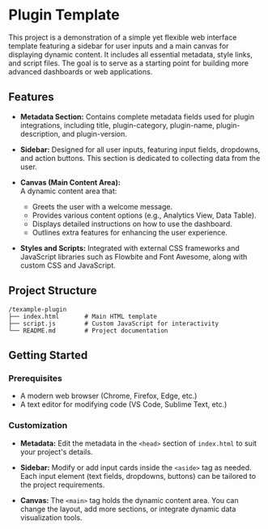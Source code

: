 # Plugin Template

This project is a demonstration of a simple yet flexible web interface template featuring a sidebar for user inputs and a main canvas for displaying dynamic content. It includes all essential metadata, style links, and script files. The goal is to serve as a starting point for building more advanced dashboards or web applications.

## Features

- **Metadata Section:** Contains complete metadata fields used for plugin integrations, including title, plugin-category, plugin-name, plugin-description, and plugin-version.

- **Sidebar:** Designed for all user inputs, featuring input fields, dropdowns, and action buttons. This section is dedicated to collecting data from the user.

- **Canvas (Main Content Area):**  
  A dynamic content area that:

  - Greets the user with a welcome message.
  - Provides various content options (e.g., Analytics View, Data Table).
  - Displays detailed instructions on how to use the dashboard.
  - Outlines extra features for enhancing the user experience.

- **Styles and Scripts:** Integrated with external CSS frameworks and JavaScript libraries such as Flowbite and Font Awesome, along with custom CSS and JavaScript.

## Project Structure

```plaintext
/texample-plugin
├── index.html       # Main HTML template
├── script.js        # Custom JavaScript for interactivity
└── README.md        # Project documentation
```

## Getting Started

### Prerequisites

- A modern web browser (Chrome, Firefox, Edge, etc.)
- A text editor for modifying code (VS Code, Sublime Text, etc.)

### Customization

- **Metadata:** Edit the metadata in the `<head>` section of `index.html` to suit your project's details.

- **Sidebar:** Modify or add input cards inside the `<aside>` tag as needed. Each input element (text fields, dropdowns, buttons) can be tailored to the project requirements.

- **Canvas:** The `<main>` tag holds the dynamic content area. You can change the layout, add more sections, or integrate dynamic data visualization tools.
